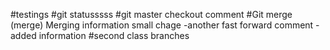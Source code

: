 #testings
#git statusssss
#git master checkout comment
#Git merge (merge)
Merging information small chage
-another fast forward comment
-added information
#second class branches
